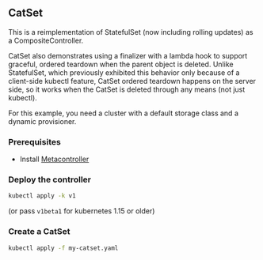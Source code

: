 ## CatSet

This is a reimplementation of StatefulSet (now including rolling updates) as a CompositeController.

CatSet also demonstrates using a finalizer with a lambda hook to support
graceful, ordered teardown when the parent object is deleted.
Unlike StatefulSet, which previously exhibited this behavior only because of a
client-side kubectl feature, CatSet ordered teardown happens on the server side,
so it works when the CatSet is deleted through any means (not just kubectl).

For this example, you need a cluster with a default storage class and a dynamic provisioner.

### Prerequisites

* Install [Metacontroller](https://github.com/metacontroller/metacontroller)

### Deploy the controller

```sh
kubectl apply -k v1
```
(or pass `v1beta1` for kubernetes 1.15 or older)

### Create a CatSet

```sh
kubectl apply -f my-catset.yaml
```
